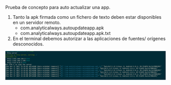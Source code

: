 ﻿Prueba de concepto para auto actualizar una app.

1. Tanto la apk firmada como un fichero de texto deben estar disponibles en un servidor remoto.
    * com.analyticalways.autoupdateapp.apk
    * com.analyticalways.autoupdateapp.apk.txt
2. En el terminal debemos autorizar a las aplicaciones de fuentes/ orígenes desconocidos.

![Http Server](http-server.png)